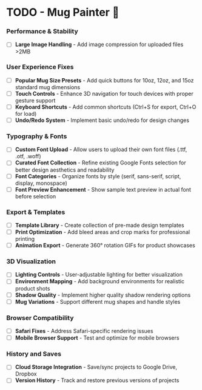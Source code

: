 # TODO - Mug Painter 🎨

### Performance & Stability
- [ ] **Large Image Handling** - Add image compression for uploaded files >2MB

### User Experience Fixes
- [ ] **Popular Mug Size Presets** - Add quick buttons for 10oz, 12oz, and 15oz standard mug dimensions
- [ ] **Touch Controls** - Enhance 3D navigation for touch devices with proper gesture support
- [ ] **Keyboard Shortcuts** - Add common shortcuts (Ctrl+S for export, Ctrl+O for load)
- [ ] **Undo/Redo System** - Implement basic undo/redo for design changes

### Typography & Fonts
- [ ] **Custom Font Upload** - Allow users to upload their own font files (.ttf, .otf, .woff)
- [ ] **Curated Font Collection** - Refine existing Google Fonts selection for better design aesthetics and readability
- [ ] **Font Categories** - Organize fonts by style (serif, sans-serif, script, display, monospace)
- [ ] **Font Preview Enhancement** - Show sample text preview in actual font before selection

### Export & Templates
- [ ] **Template Library** - Create collection of pre-made design templates
- [ ] **Print Optimization** - Add bleed areas and crop marks for professional printing
- [ ] **Animation Export** - Generate 360° rotation GIFs for product showcases

### 3D Visualization
- [ ] **Lighting Controls** - User-adjustable lighting for better visualization
- [ ] **Environment Mapping** - Add background environments for realistic product shots
- [ ] **Shadow Quality** - Implement higher quality shadow rendering options
- [ ] **Mug Variations** - Support different mug shapes and handle styles

### Browser Compatibility
- [ ] **Safari Fixes** - Address Safari-specific rendering issues
- [ ] **Mobile Browser Support** - Test and optimize for mobile browsers

### History and Saves
- [ ] **Cloud Storage Integration** - Save/sync projects to Google Drive, Dropbox
- [ ] **Version History** - Track and restore previous versions of projects
